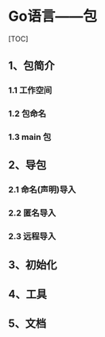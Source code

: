 # Go语言——包
[TOC]
## 1、包简介

### 1.1 工作空间

### 1.2 包命名

### 1.3 main 包

## 2、导包

### 2.1 命名(声明)导入

### 2.2 匿名导入

### 2.3 远程导入

## 3、初始化

## 4、工具

## 5、文档







